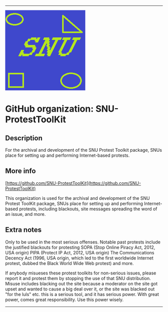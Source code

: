 
***

![SNU_blue_and_gold_legacy_icon.png failed to load. The file may be missing or corrupt. Check the file path for errors first.](/AdditionalInfo/2/SNU-ProtestToolKit/SNU_blue_and_gold_legacy_icon.png)

# GitHub organization: SNU-ProtestToolKit

## Description

For the archival and development of the SNU Protest Toolkit package, SNUs place for setting up and performing Internet-based protests.

## More info

[https://github.com/SNU-ProtestToolKit](https://github.com/SNU-ProtestToolKit)

This organization is used for the archival and development of the SNU Protest ToolKit package, SNUs place for setting up and performing Internet-based protests, including blackouts, site messages spreading the word of an issue, and more.

## Extra notes

Only to be used in the most serious offenses. Notable past protests include the justified blackouts for protesting SOPA (Stop Online Piracy Act, 2012, USA origin) PIPA (Protect IP Act, 2012, USA origin) The Communications Decency Act (1996, USA origin, which led to the first worldwide Internet protest, dubbed the Black World Wide Web protest) and more.

If anybody misueses these protest toolkits for non-serious issues, please report it and protest them by stopping the use of that SNU distribution. Misuse includes blacking out the site because a moderator on the site got upset and wanted to cause a big deal over it, or the site was blacked out "for the luls" etc. this is a serious tool, and it has serious power. With great power, comes great responsibility. Use this power wisely.

***
